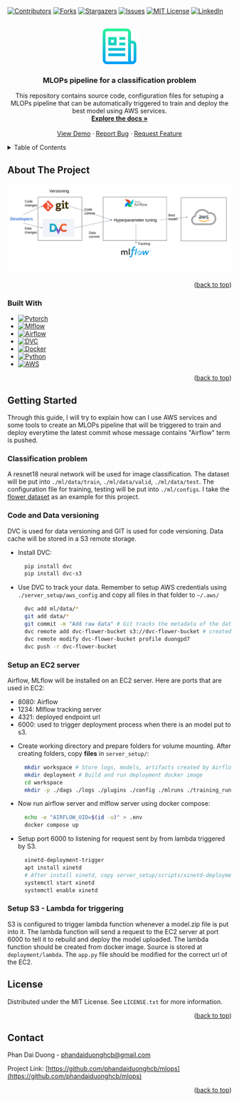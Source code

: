 <!-- Improved compatibility of back to top link: See: https://github.com/othneildrew/Best-README-Template/pull/73 -->
<a name="readme-top"></a>
<!--
*** Thanks for checking out the Best-README-Template. If you have a suggestion
*** that would make this better, please fork the repo and create a pull request
*** or simply open an issue with the tag "enhancement".
*** Don't forget to give the project a star!
*** Thanks again! Now go create something AMAZING! :D
-->



<!-- PROJECT SHIELDS -->
<!--
*** I'm using markdown "reference style" links for readability.
*** Reference links are enclosed in brackets [ ] instead of parentheses ( ).
*** See the bottom of this document for the declaration of the reference variables
*** for contributors-url, forks-url, etc. This is an optional, concise syntax you may use.
*** https://www.markdownguide.org/basic-syntax/#reference-style-links
-->
[![Contributors][contributors-shield]][contributors-url]
[![Forks][forks-shield]][forks-url]
[![Stargazers][stars-shield]][stars-url]
[![Issues][issues-shield]][issues-url]
[![MIT License][license-shield]][license-url]
[![LinkedIn][linkedin-shield]][linkedin-url]



<!-- PROJECT LOGO -->
<br />
<div align="center">
  <a href="https://github.com/phandaiduonghcb/mlops">
    <img src="images/logo.png" alt="Logo" width="80" height="80">
  </a>

<h3 align="center">MLOPs pipeline for a classification problem</h3>

  <p align="center">
    This repository contains source code, configuration files for setuping a MLOPs pipeline that can be automatically triggered to train and deploy the best model using AWS services.
    <br />
    <a href="https://github.com/phandaiduonghcb/mlops"><strong>Explore the docs »</strong></a>
    <br />
    <br />
    <a href="https://github.com/phandaiduonghcb/mlops">View Demo</a>
    ·
    <a href="https://github.com/phandaiduonghcb/mlops/issues">Report Bug</a>
    ·
    <a href="https://github.com/phandaiduonghcb/mlops/issues">Request Feature</a>
  </p>
</div>



<!-- TABLE OF CONTENTS -->
<details>
  <summary>Table of Contents</summary>
  <ol>
    <li>
      <a href="#about-the-project">About The Project</a>
      <ul>
        <li><a href="#built-with">Built With</a></li>
      </ul>
    </li>
    <li>
      <a href="#getting-started">Getting Started</a>
      <ul>
        <li><a href="#prerequisites">Prerequisites</a></li>
        <li><a href="#installation">Installation</a></li>
      </ul>
    </li>
    <li><a href="#usage">Usage</a></li>
    <li><a href="#roadmap">Roadmap</a></li>
    <li><a href="#contributing">Contributing</a></li>
    <li><a href="#license">License</a></li>
    <li><a href="#contact">Contact</a></li>
    <li><a href="#acknowledgments">Acknowledgments</a></li>
  </ol>
</details>



<!-- ABOUT THE PROJECT -->
## About The Project

[![Product Name Screen Shot][product-screenshot]](https://example.com)

<p align="right">(<a href="#readme-top">back to top</a>)</p>



### Built With

* [![Pytorch][Pytorch]][Pytorch-url]
* [![Mlflow][Mlflow]][Mlflow-url]
* [![Airflow][Airflow]][Airflow-url]
* [![DVC][DVC]][DVC-url]
* [![Docker][Docker]][Docker-url]
* [![Python][Python]][Python-url]
* [![AWS][AWS]][AWS-url]

<p align="right">(<a href="#readme-top">back to top</a>)</p>



<!-- GETTING STARTED -->
## Getting Started

Through this guide, I will try to explain how can I use AWS services and some tools to create an MLOPs pipeline that will be triggered to train and deploy everytime the latest commit whose message contains "Airflow" term is pushed.
### Classification problem
A resnet18 neural network will be used for image classification. The dataset will be put into `./ml/data/train`, `./ml/data/valid`, `./ml/data/test`.
The configuration file for training, testing will be put into `./ml/configs`.
I take the [flower dataset](https://public.roboflow.com/classification/flowers_classification/2) as an example for this project.

### Code and Data versioning

DVC is used for data versioning and GIT is used for code versioning. Data cache will be stored in a S3 remote storage.

* Install DVC:
  ```sh
    pip install dvc
    pip install dvc-s3
  ```


* Use DVC to track your data. Remember to setup AWS credentials using `./server_setup/aws_config` and copy all files in that folder to `~/.aws/`
  ```sh
    dvc add ml/data/*
    git add data/*
    git commit -m "Add raw data" # Git tracks the metadata of the dataset
    dvc remote add dvc-flower-bucket s3://dvc-flower-bucket # created s3 bucket for storing data cache
    dvc remote modify dvc-flower-bucket profile duongpd7
    dvc push -r dvc-flower-bucket
  ```

### Setup an EC2 server
Airflow, MLflow will be installed on an EC2 server.
Here are ports that are used in EC2:
- 8080: Airflow
- 1234: Mlflow tracking server
- 4321: deployed endpoint url
- 6000: used to trigger deployment process when there is an model put to s3.
* Create working directory and prepare folders for volume mounting. After creating folders, copy **files** in `server_setup/`:
  ```sh
    mkdir workspace # Store logs, models, artifacts created by Airflow and Mlflow
    mkdir deployment # Build and run deployment docker image
    cd workspace
    mkdir -p ./dags ./logs ./plugins ./config ./mlruns ./training_runs # Have to create manually to avoid permission issue.
  ```
* Now run airflow server and mlflow server using docker compose:
  ```sh
    echo -e "AIRFLOW_UID=$(id -u)" > .env
    docker compose up
  ```

* Setup port 6000 to listening for request sent by from lambda triggered by S3.
  ```sh
    xinetd-deployment-trigger
    apt install xinetd
    # After install xinetd, copy server_setup/scripts/xinetd-deployment-trigger to /etc/xinetd.d/ and modify the its "server" path to server_setup/scripts/trigger-deployment.sh placed on EC2.
    systemctl start xinetd
    systemctl enable xinetd

  ```
### Setup S3 - Lambda for triggering
S3 is configured to trigger lambda function whenever a model.zip file is put into it. The lambda function will send a request to the EC2 server at port 6000 to tell it to rebuild and deploy the model uploaded.
The lambda function should be created from docker image. Source is stored at `deployment/lambda`. The `app.py` file should be modified for the correct url of the EC2.

<!-- LICENSE -->
## License

Distributed under the MIT License. See `LICENSE.txt` for more information.

<p align="right">(<a href="#readme-top">back to top</a>)</p>



<!-- CONTACT -->
## Contact

Phan Dai Duong - phandaiduonghcb@gmail.com

Project Link: [https://github.com/phandaiduonghcb/mlops](https://github.com/phandaiduonghcb/mlops)

<p align="right">(<a href="#readme-top">back to top</a>)</p>



<!-- ACKNOWLEDGMENTS -->
<!-- ## Acknowledgments

* []()
* []()
* []() -->

<!-- <p align="right">(<a href="#readme-top">back to top</a>)</p> -->



<!-- MARKDOWN LINKS & IMAGES -->
<!-- https://www.markdownguide.org/basic-syntax/#reference-style-links -->
[contributors-shield]: https://img.shields.io/github/contributors/phandaiduonghcb/mlops.svg?style=for-the-badge
[contributors-url]: https://github.com/phandaiduonghcb/mlops/graphs/contributors
[forks-shield]: https://img.shields.io/github/forks/phandaiduonghcb/mlops.svg?style=for-the-badge
[forks-url]: https://github.com/phandaiduonghcb/mlops/network/members
[stars-shield]: https://img.shields.io/github/stars/phandaiduonghcb/mlops.svg?style=for-the-badge
[stars-url]: https://github.com/phandaiduonghcb/mlops/stargazers
[issues-shield]: https://img.shields.io/github/issues/phandaiduonghcb/mlops.svg?style=for-the-badge
[issues-url]: https://github.com/phandaiduonghcb/mlops/issues
[license-shield]: https://img.shields.io/github/license/phandaiduonghcb/mlops.svg?style=for-the-badge
[license-url]: https://github.com/phandaiduonghcb/mlops/blob/master/LICENSE.txt
[linkedin-shield]: https://img.shields.io/badge/-LinkedIn-black.svg?style=for-the-badge&logo=linkedin&colorB=555
[linkedin-url]: https://linkedin.com/in/phandaiduonghcb
[product-screenshot]: images/screenshot.png
[Pytorch]: https://img.shields.io/badge/Pytorch-000000?style=for-the-badge&logo=Pytorchdotjs&logoColor=white
[Pytorch-url]: https://pytorch.org/
[Mlflow]: https://img.shields.io/badge/Mlflow-20232A?style=for-the-badge&logo=Mlflow&logoColor=61DAFB
[Mlflow-url]: https://mlflow.org/
[Airflow]: https://img.shields.io/badge/Airflow-35495E?style=for-the-badge&logo=Airflowdotjs&logoColor=4FC08D
[Airflow-url]: https://airflow.apache.org/
[DVC]: https://img.shields.io/badge/DVC-DD0031?style=for-the-badge&logo=DVC&logoColor=white
[DVC-url]: https://dvc.org/
[Docker]: https://img.shields.io/badge/Docker-4A4A55?style=for-the-badge&logo=Docker&logoColor=FF3E00
[Docker-url]: https://www.docker.com/
[Python]: https://img.shields.io/badge/Python-FF2D20?style=for-the-badge&logo=Python&logoColor=white
[Python-url]: https://www.python.org/
[AWS]: https://img.shields.io/badge/AWS-563D7C?style=for-the-badge&logo=AWS&logoColor=white
[AWS-url]: https://aws.amazon.com/
